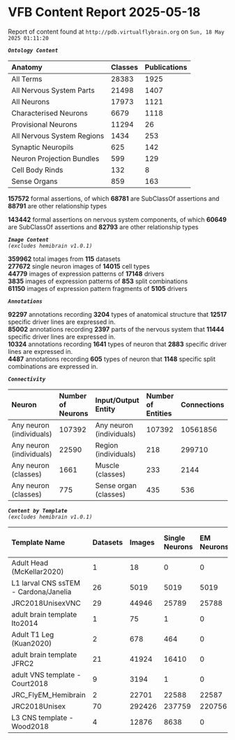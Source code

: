 
VFB Content Report 2025-05-18
=============================


Report of content found at ``http://pdb.virtualflybrain.org`` on ``Sun, 18 May 2025 01:11:20``  
  
***``Ontology Content``***  

|Anatomy|Classes|Publications|
| :--- | :--- | :--- |
|All Terms|28383|1925|
|All Nervous System Parts|21498|1407|
|All Neurons|17973|1121|
|Characterised Neurons|6679|1118|
|Provisional Neurons|11294|26|
|All Nervous System Regions|1434|253|
|Synaptic Neuropils|625|142|
|Neuron Projection Bundles|599|129|
|Cell Body Rinds|132|8|
|Sense Organs|859|163|
  
  
**157572** formal assertions, of which **68781** are SubClassOf assertions and **88791** are other relationship types  
  
**143442** formal assertions on nervous system components, of which **60649** are SubClassOf assertions and **82793** are other relationship types  
  
***``Image Content``***  
*``(excludes hemibrain v1.0.1)``*  
  
**359962** total images from **115** datasets  
**277672** single neuron images of **14015** cell types  
**44779** images of expression patterns of **17148** drivers  
**3835** images of expression patterns of **853** split combinations  
**61150** images of expression pattern fragments of **5105** drivers  
  
***``Annotations``***  
  
**92297** annotations recording **3204** types of anatomical structure that **12517** specific driver lines are expressed in.  
**85002** annotations recording **2397** parts of the nervous system that **11444** specific driver lines are expressed in.  
**10324** annotations recording **1641** types of neuron that **2883** specific driver lines are expressed in.  
**4487** annotations recording **605** types of neuron that **1148** specific split combinations are expressed in.  
  
***``Connectivity``***  

|Neuron|Number of Neurons|Input/Output Entity|Number of Entities|Connections|
| :--- | :--- | :--- | :--- | :--- |
|Any neuron (individuals)|107392|Any neuron (individuals)|107392|10561856|
|Any neuron (individuals)|22590|Region (individuals)|218|299710|
|Any neuron (classes)|1661|Muscle (classes)|233|2144|
|Any neuron (classes)|775|Sense organ (classes)|435|536|
  
  
  
***``Content by Template``***  
*``(excludes hemibrain v1.0.1)``*  

|Template Name|Datasets|Images|Single Neurons|EM Neurons|Full Expression Patterns|Split Expression Patterns|Partial Expression Patterns|Painted domains|
| :--- | :--- | :--- | :--- | :--- | :--- | :--- | :--- | :--- |
|Adult Head (McKellar2020)|1|18|0|0|0|0|0|0|
|L1 larval CNS ssTEM - Cardona/Janelia|26|5019|5019|5019|0|0|0|0|
|JRC2018UnisexVNC|29|44946|25789|25788|8898|1209|10239|21|
|adult brain template Ito2014|1|75|1|0|0|0|0|75|
|Adult T1 Leg (Kuan2020)|2|678|464|0|0|0|0|4|
|adult brain template JFRC2|21|41924|16410|0|25265|600|16118|58|
|adult VNS template - Court2018|9|3194|1|0|3171|480|0|21|
|JRC_FlyEM_Hemibrain|2|22701|22588|22587|0|0|0|114|
|JRC2018Unisex|70|292426|237759|220756|31782|1766|38785|46|
|L3 CNS template - Wood2018|4|12876|8638|0|381|381|12177|255|
  
